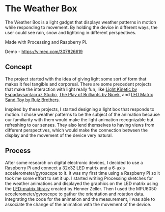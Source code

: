 # The Weather Box

The Weather Box is a light gadget that displays weather patterns in motion while responding to movement. By holding the device in different ways, the user could see rain, snow and lightning in different perspectives.

Made with Processing and Raspberry Pi.

Demo - https://vimeo.com/307826619

## Concept

The project started with the idea of giving light some sort of form that makes it feel tangible and corporeal. There are some precedent projects that make the interaction with light really fun, like <a href="http://www.espadaysantacruz.com/projects/light-kinetics" target="_blank">Light Kinetic by Espadaysantacruz Studio</a>, <a href="http://www.nipek.jp/interactive-x-light.html" target="_blank">The Play of Brilliants by Nipek</a>, and <a href="https://learn.adafruit.com/matrix-led-sand" target="_blank">LED Matrix Sand Toy by Ruiz Brothers</a>.

Inspired by these projects, I started designing a light box that responds to motion. I chose weather patterns to be the subject of the animation because our familiarity with them would make the light animation recognizable but refreshing to our senses. They also lend themselves to having views from different perspectives, which would make the connection between the display and the movement of the device very natural.


## Process

After some research on digital electronic devices, I decided to use a Raspberry Pi and connect a 32x32 LED matrix and a 6-axis accelerometer/gyroscope to it. It was my first time using a Raspberry Pi so it took me some effort to set it up. I started writing Processing sketches for the weather animations and displayed the graphics on the LED matrix using the <a href="https://github.com/hzeller/rpi-rgb-led-matrix">LED-matrix library</a> created by Henner Zeller. Then I used the MPU6050 accelerometer/gyroscope to gather the orientation and rotation data. Integrating the code for the animation and the measurement, I was able to associate the change of the animation with the movement of the device.
